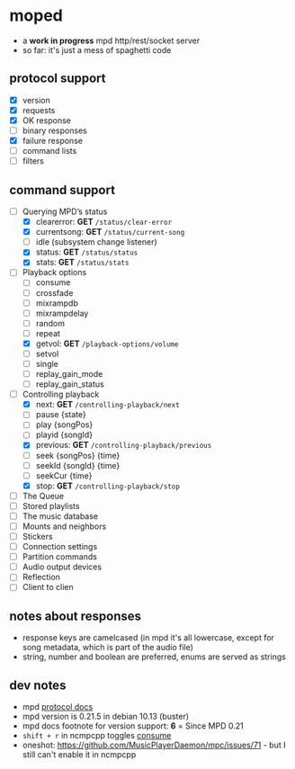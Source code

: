 # moped

- a **work in progress** mpd http/rest/socket server
- so far: it's just a mess of spaghetti code

## protocol support

- [x] version
- [x] requests
- [x] OK response
- [ ] binary responses
- [x] failure response
- [ ] command lists
- [ ] filters

## command support

- [ ] Querying MPD’s status
  - [x] clearerror: **GET** `/status/clear-error`
  - [x] currentsong: **GET** `/status/current-song`
  - [ ] idle (subsystem change listener)
  - [x] status: **GET** `/status/status`
  - [x] stats: **GET** `/status/stats`
- [ ] Playback options
  - [ ] consume
  - [ ] crossfade
  - [ ] mixrampdb
  - [ ] mixrampdelay
  - [ ] random
  - [ ] repeat
  - [x] getvol: **GET** `/playback-options/volume`
  - [ ] setvol
  - [ ] single
  - [ ] replay_gain_mode
  - [ ] replay_gain_status
- [ ] Controlling playback
  - [x] next: **GET** `/controlling-playback/next`
  - [ ] pause {state}
  - [ ] play {songPos}
  - [ ] playid {songId}
  - [x] previous: **GET** `/controlling-playback/previous`
  - [ ] seek {songPos} {time}
  - [ ] seekId {songId} {time}
  - [ ] seekCur {time}
  - [x] stop: **GET** `/controlling-playback/stop`
- [ ] The Queue
- [ ] Stored playlists
- [ ] The music database
- [ ] Mounts and neighbors
- [ ] Stickers
- [ ] Connection settings
- [ ] Partition commands
- [ ] Audio output devices
- [ ] Reflection
- [ ] Client to clien

## notes about responses

- response keys are camelcased (in mpd it's all lowercase, except for song metadata, which is part of the audio file)
- string, number and boolean are preferred, enums are served as strings

## dev notes

- mpd [protocol docs](https://mpd.readthedocs.io/en/latest/protocol.html)
- mpd version is 0.21.5 in debian 10.13 (buster)
- mpd docs footnote for version support: **6** = Since MPD 0.21
- `shift + r` in ncmpcpp toggles [consume](https://www.linuxquestions.org/questions/linux-software-2/ncmpcpp-deletes-songs-from-playlist-after-playing-no-volume-augmentation-4175461664/)
- oneshot: https://github.com/MusicPlayerDaemon/mpc/issues/71 - but I still can't enable it in ncmpcpp
